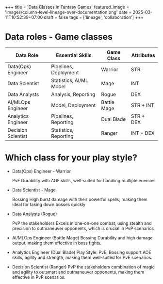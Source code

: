 +++
title = 'Data Classes in Fantasy Games'
featured_image = 'images/column-level-lineage-over-documentation.png'
date = 2025-03-11T10:52:39+07:00
draft = false
tags = ['lineage', 'collaboration']
+++
# Data roles - Game classes

| Data Role          | Essential Skills                                  | Game Class         | Attributes       |
|--------------------|---------------------------------------------------|--------------------|------------------|
| Data(Ops) Engineer | Pipelines, Deployment                             | Warrior            | STR              |
| Data Scientist     | Statistics, AI/ML Model                           | Mage               | INT              |
| Data Analysts      | Analysis, Reporting                               | Rogue              | DEX              |
| AI/MLOps Engineer  | Model, Deployment                                 | Battle Mage        | STR + INT        |
| Analytics Engineer | Pipelines, Reporting                              | Dual Blade         | STR + DEX        |
| Decision Scientist | Statistics, Reporting                             | Ranger             | INT + DEX        |

# Which class for your play style?


*  Data(Ops) Engineer - Warrior

   PvE
   Durability with AOE skills, well-suited for handling multiple enemies

*  Data Scientist - Mage

   Bossing 
   High burst damage with their powerful spells, making them ideal for taking down bosses quickly

*  Data Analysts (Rogue)

   PvP the stakeholders
   Excels in one-on-one combat, using stealth and precision to outmaneuver opponents, which is crucial in PvP scenarios

* AI/MLOps Engineer (Battle Mage)
  Bossing
  Durability and high damage output, making them effective in boss fights.

* Analytics Engineer (Dual Blade)
  Play Style: PvE, Bossing support
  AOE skills, agility and strength, making them well-suited for PvE scenarios.

* Decision Scientist (Ranger)
  PvP the stakeholders
  combination of magic and agility to outsmart and outmaneuver opponents, making them effective in PvP scenarios.
